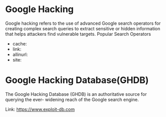 # Google Hacking
Google hacking refers to the use of advanced Google search operators for creating complex search
queries to extract sensitive or hidden information that helps attackers find vulnerable targets.
Popular Search Operators
- cache:
- link:
- allinurl:
- site:

# Google Hacking Database(GHDB)
The Google Hacking Database (GHDB) is an authoritative
source for querying the ever- widening reach of the Google search engine.

Link: https://www.exploit-db.com

